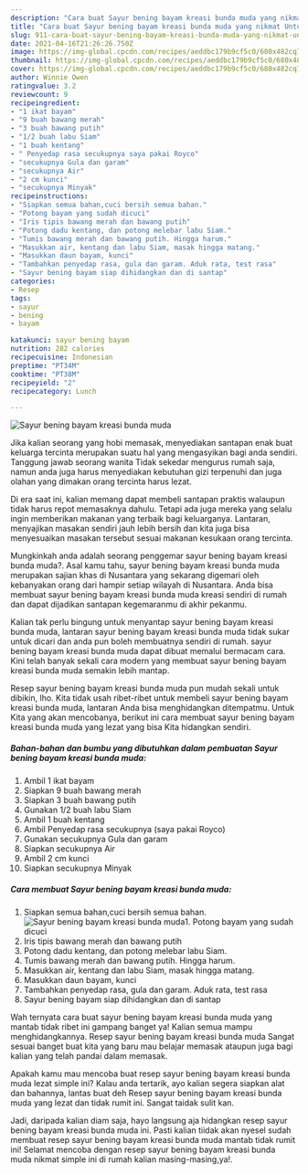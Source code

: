 ```yaml
---
description: "Cara buat Sayur bening bayam kreasi bunda muda yang nikmat Untuk Jualan"
title: "Cara buat Sayur bening bayam kreasi bunda muda yang nikmat Untuk Jualan"
slug: 911-cara-buat-sayur-bening-bayam-kreasi-bunda-muda-yang-nikmat-untuk-jualan
date: 2021-04-16T21:26:26.750Z
image: https://img-global.cpcdn.com/recipes/aeddbc179b9cf5c0/680x482cq70/sayur-bening-bayam-kreasi-bunda-muda-foto-resep-utama.jpg
thumbnail: https://img-global.cpcdn.com/recipes/aeddbc179b9cf5c0/680x482cq70/sayur-bening-bayam-kreasi-bunda-muda-foto-resep-utama.jpg
cover: https://img-global.cpcdn.com/recipes/aeddbc179b9cf5c0/680x482cq70/sayur-bening-bayam-kreasi-bunda-muda-foto-resep-utama.jpg
author: Winnie Owen
ratingvalue: 3.2
reviewcount: 9
recipeingredient:
- "1 ikat bayam"
- "9 buah bawang merah"
- "3 buah bawang putih"
- "1/2 buah labu Siam"
- "1 buah kentang"
- " Penyedap rasa secukupnya saya pakai Royco"
- "secukupnya Gula dan garam"
- "secukupnya Air"
- "2 cm kunci"
- "secukupnya Minyak"
recipeinstructions:
- "Siapkan semua bahan,cuci bersih semua bahan."
- "Potong bayam yang sudah dicuci"
- "Iris tipis bawang merah dan bawang putih"
- "Potong dadu kentang, dan potong melebar labu Siam."
- "Tumis bawang merah dan bawang putih. Hingga harum."
- "Masukkan air, kentang dan labu Siam, masak hingga matang."
- "Masukkan daun bayam, kunci"
- "Tambahkan penyedap rasa, gula dan garam. Aduk rata, test rasa"
- "Sayur bening bayam siap dihidangkan dan di santap"
categories:
- Resep
tags:
- sayur
- bening
- bayam

katakunci: sayur bening bayam 
nutrition: 282 calories
recipecuisine: Indonesian
preptime: "PT34M"
cooktime: "PT38M"
recipeyield: "2"
recipecategory: Lunch

---
```



![Sayur bening bayam kreasi bunda muda](https://img-global.cpcdn.com/recipes/aeddbc179b9cf5c0/680x482cq70/sayur-bening-bayam-kreasi-bunda-muda-foto-resep-utama.jpg)

Jika kalian seorang yang hobi memasak, menyediakan santapan enak buat keluarga tercinta merupakan suatu hal yang mengasyikan bagi anda sendiri. Tanggung jawab seorang  wanita Tidak sekedar mengurus rumah saja, namun anda juga harus menyediakan kebutuhan gizi terpenuhi dan juga olahan yang dimakan orang tercinta harus lezat.

Di era  saat ini, kalian memang dapat membeli santapan praktis walaupun tidak harus repot memasaknya dahulu. Tetapi ada juga mereka yang selalu ingin memberikan makanan yang terbaik bagi keluarganya. Lantaran, menyajikan masakan sendiri jauh lebih bersih dan kita juga bisa menyesuaikan masakan tersebut sesuai makanan kesukaan orang tercinta. 



Mungkinkah anda adalah seorang penggemar sayur bening bayam kreasi bunda muda?. Asal kamu tahu, sayur bening bayam kreasi bunda muda merupakan sajian khas di Nusantara yang sekarang digemari oleh kebanyakan orang dari hampir setiap wilayah di Nusantara. Anda bisa membuat sayur bening bayam kreasi bunda muda kreasi sendiri di rumah dan dapat dijadikan santapan kegemaranmu di akhir pekanmu.

Kalian tak perlu bingung untuk menyantap sayur bening bayam kreasi bunda muda, lantaran sayur bening bayam kreasi bunda muda tidak sukar untuk dicari dan anda pun boleh membuatnya sendiri di rumah. sayur bening bayam kreasi bunda muda dapat dibuat memalui bermacam cara. Kini telah banyak sekali cara modern yang membuat sayur bening bayam kreasi bunda muda semakin lebih mantap.

Resep sayur bening bayam kreasi bunda muda pun mudah sekali untuk dibikin, lho. Kita tidak usah ribet-ribet untuk membeli sayur bening bayam kreasi bunda muda, lantaran Anda bisa menghidangkan ditempatmu. Untuk Kita yang akan mencobanya, berikut ini cara membuat sayur bening bayam kreasi bunda muda yang lezat yang bisa Kita hidangkan sendiri.

<!--inarticleads1-->

##### Bahan-bahan dan bumbu yang dibutuhkan dalam pembuatan Sayur bening bayam kreasi bunda muda:

1. Ambil 1 ikat bayam
1. Siapkan 9 buah bawang merah
1. Siapkan 3 buah bawang putih
1. Gunakan 1/2 buah labu Siam
1. Ambil 1 buah kentang
1. Ambil  Penyedap rasa secukupnya (saya pakai Royco)
1. Gunakan secukupnya Gula dan garam
1. Siapkan secukupnya Air
1. Ambil 2 cm kunci
1. Siapkan secukupnya Minyak




<!--inarticleads2-->

##### Cara membuat Sayur bening bayam kreasi bunda muda:

1. Siapkan semua bahan,cuci bersih semua bahan.
<img src="https://img-global.cpcdn.com/steps/877d662236a48499/160x128cq70/sayur-bening-bayam-kreasi-bunda-muda-langkah-memasak-1-foto.jpg" alt="Sayur bening bayam kreasi bunda muda">1. Potong bayam yang sudah dicuci
1. Iris tipis bawang merah dan bawang putih
1. Potong dadu kentang, dan potong melebar labu Siam.
1. Tumis bawang merah dan bawang putih. Hingga harum.
1. Masukkan air, kentang dan labu Siam, masak hingga matang.
1. Masukkan daun bayam, kunci
1. Tambahkan penyedap rasa, gula dan garam. Aduk rata, test rasa
1. Sayur bening bayam siap dihidangkan dan di santap




Wah ternyata cara buat sayur bening bayam kreasi bunda muda yang mantab tidak ribet ini gampang banget ya! Kalian semua mampu menghidangkannya. Resep sayur bening bayam kreasi bunda muda Sangat sesuai banget buat kita yang baru mau belajar memasak ataupun juga bagi kalian yang telah pandai dalam memasak.

Apakah kamu mau mencoba buat resep sayur bening bayam kreasi bunda muda lezat simple ini? Kalau anda tertarik, ayo kalian segera siapkan alat dan bahannya, lantas buat deh Resep sayur bening bayam kreasi bunda muda yang lezat dan tidak rumit ini. Sangat taidak sulit kan. 

Jadi, daripada kalian diam saja, hayo langsung aja hidangkan resep sayur bening bayam kreasi bunda muda ini. Pasti kalian tiidak akan nyesel sudah membuat resep sayur bening bayam kreasi bunda muda mantab tidak rumit ini! Selamat mencoba dengan resep sayur bening bayam kreasi bunda muda nikmat simple ini di rumah kalian masing-masing,ya!.

